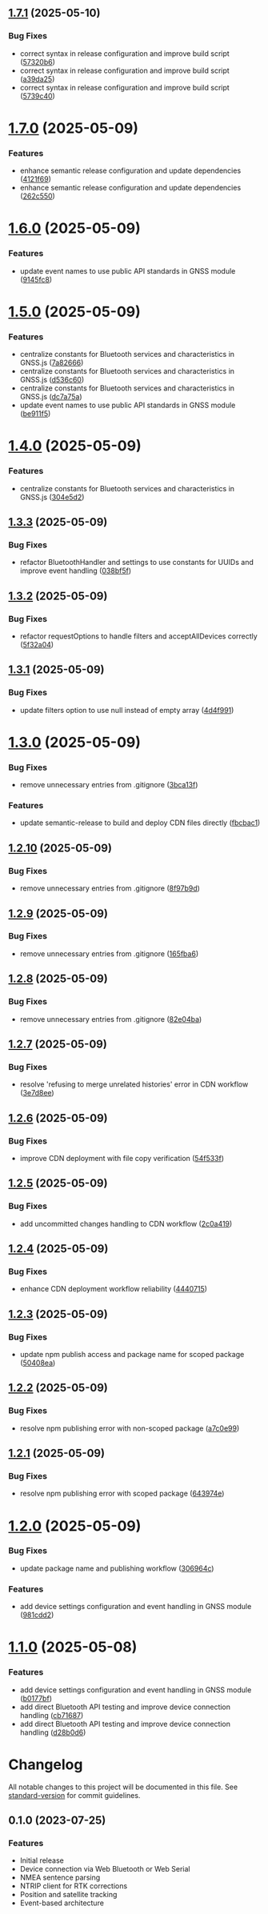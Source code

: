 ## [1.7.1](https://github.com/BrandonLewis/gnss.js/compare/v1.7.0...v1.7.1) (2025-05-10)


### Bug Fixes

* correct syntax in release configuration and improve build script ([57320b6](https://github.com/BrandonLewis/gnss.js/commit/57320b66cce8e245a10c8e16e135426ef2a9a501))
* correct syntax in release configuration and improve build script ([a39da25](https://github.com/BrandonLewis/gnss.js/commit/a39da2532dba9d4a98a56462ff4ebefa633aa760))
* correct syntax in release configuration and improve build script ([5739c40](https://github.com/BrandonLewis/gnss.js/commit/5739c4095287e4c84044e0c1207928af13113a03))

# [1.7.0](https://github.com/BrandonLewis/gnss.js/compare/v1.6.0...v1.7.0) (2025-05-09)


### Features

* enhance semantic release configuration and update dependencies ([4121f69](https://github.com/BrandonLewis/gnss.js/commit/4121f69842d9d2497dc87d20d09a303bd898e742))
* enhance semantic release configuration and update dependencies ([262c550](https://github.com/BrandonLewis/gnss.js/commit/262c55083956555faebd8dfe508f5fc572eae860))

# [1.6.0](https://github.com/BrandonLewis/gnss.js/compare/v1.5.0...v1.6.0) (2025-05-09)


### Features

* update event names to use public API standards in GNSS module ([9145fc8](https://github.com/BrandonLewis/gnss.js/commit/9145fc825c5b43a7d66280189affec40362c9312))

# [1.5.0](https://github.com/BrandonLewis/gnss.js/compare/v1.4.0...v1.5.0) (2025-05-09)


### Features

* centralize constants for Bluetooth services and characteristics in GNSS.js ([7a82666](https://github.com/BrandonLewis/gnss.js/commit/7a826660420b0c8f7ca0efb75d60ff25c4f62fde))
* centralize constants for Bluetooth services and characteristics in GNSS.js ([d536c60](https://github.com/BrandonLewis/gnss.js/commit/d536c60df7e6bf2485bedfb9f91c7940fd2f2841))
* centralize constants for Bluetooth services and characteristics in GNSS.js ([dc7a75a](https://github.com/BrandonLewis/gnss.js/commit/dc7a75aa99e598883170e79392f69b9231991967))
* update event names to use public API standards in GNSS module ([be911f5](https://github.com/BrandonLewis/gnss.js/commit/be911f5cbffa30865ec83eddd683d605aefeea4f))

# [1.4.0](https://github.com/BrandonLewis/gnss.js/compare/v1.3.3...v1.4.0) (2025-05-09)


### Features

* centralize constants for Bluetooth services and characteristics in GNSS.js ([304e5d2](https://github.com/BrandonLewis/gnss.js/commit/304e5d26ae6afab4f586ddab768a02540c35498e))

## [1.3.3](https://github.com/BrandonLewis/gnss.js/compare/v1.3.2...v1.3.3) (2025-05-09)


### Bug Fixes

* refactor BluetoothHandler and settings to use constants for UUIDs and improve event handling ([038bf5f](https://github.com/BrandonLewis/gnss.js/commit/038bf5f492e320b62b444164daa8aef32d672c82))

## [1.3.2](https://github.com/BrandonLewis/gnss.js/compare/v1.3.1...v1.3.2) (2025-05-09)


### Bug Fixes

* refactor requestOptions to handle filters and acceptAllDevices correctly ([5f32a04](https://github.com/BrandonLewis/gnss.js/commit/5f32a04ea76c106c1e15da1cd028c0da458372a6))

## [1.3.1](https://github.com/BrandonLewis/gnss.js/compare/v1.3.0...v1.3.1) (2025-05-09)


### Bug Fixes

* update filters option to use null instead of empty array ([4d4f991](https://github.com/BrandonLewis/gnss.js/commit/4d4f9916acbb079de78d16555c9bd4bd90345c97))

# [1.3.0](https://github.com/BrandonLewis/gnss.js/compare/v1.2.10...v1.3.0) (2025-05-09)


### Bug Fixes

* remove unnecessary entries from .gitignore ([3bca13f](https://github.com/BrandonLewis/gnss.js/commit/3bca13fe3fffbae96187b8cef25e386991c4a065))


### Features

* update semantic-release to build and deploy CDN files directly ([fbcbac1](https://github.com/BrandonLewis/gnss.js/commit/fbcbac1a13ff90842d98324ee7d8daf0ea20312f))

## [1.2.10](https://github.com/BrandonLewis/gnss.js/compare/v1.2.9...v1.2.10) (2025-05-09)


### Bug Fixes

* remove unnecessary entries from .gitignore ([8f97b9d](https://github.com/BrandonLewis/gnss.js/commit/8f97b9d0a18555213b62e434e6bbbf3ff45c84cf))

## [1.2.9](https://github.com/BrandonLewis/gnss.js/compare/v1.2.8...v1.2.9) (2025-05-09)


### Bug Fixes

* remove unnecessary entries from .gitignore ([165fba6](https://github.com/BrandonLewis/gnss.js/commit/165fba6f0ff5279107274333219133caccf22f95))

## [1.2.8](https://github.com/BrandonLewis/gnss.js/compare/v1.2.7...v1.2.8) (2025-05-09)


### Bug Fixes

* remove unnecessary entries from .gitignore ([82e04ba](https://github.com/BrandonLewis/gnss.js/commit/82e04bacc086a8705e6d4d20c2686ac9c003cd87))

## [1.2.7](https://github.com/BrandonLewis/gnss.js/compare/v1.2.6...v1.2.7) (2025-05-09)


### Bug Fixes

* resolve 'refusing to merge unrelated histories' error in CDN workflow ([3e7d8ee](https://github.com/BrandonLewis/gnss.js/commit/3e7d8eed01a9dc272b1e91806026804aa5d90618))

## [1.2.6](https://github.com/BrandonLewis/gnss.js/compare/v1.2.5...v1.2.6) (2025-05-09)


### Bug Fixes

* improve CDN deployment with file copy verification ([54f533f](https://github.com/BrandonLewis/gnss.js/commit/54f533f039abe8a06235fec362ca0c2b72096bd5))

## [1.2.5](https://github.com/BrandonLewis/gnss.js/compare/v1.2.4...v1.2.5) (2025-05-09)


### Bug Fixes

* add uncommitted changes handling to CDN workflow ([2c0a419](https://github.com/BrandonLewis/gnss.js/commit/2c0a419faa8f4c238939a207fe31502c271292f7))

## [1.2.4](https://github.com/BrandonLewis/gnss.js/compare/v1.2.3...v1.2.4) (2025-05-09)


### Bug Fixes

* enhance CDN deployment workflow reliability ([4440715](https://github.com/BrandonLewis/gnss.js/commit/4440715e5ff387a27c56e76712741a720623e7ce))

## [1.2.3](https://github.com/BrandonLewis/gnss.js/compare/v1.2.2...v1.2.3) (2025-05-09)


### Bug Fixes

* update npm publish access and package name for scoped package ([50408ea](https://github.com/BrandonLewis/gnss.js/commit/50408ea634e4002a7fbb6c9ba0d45acf1369bba2))

## [1.2.2](https://github.com/BrandonLewis/gnss.js/compare/v1.2.1...v1.2.2) (2025-05-09)


### Bug Fixes

* resolve npm publishing error with non-scoped package ([a7c0e99](https://github.com/BrandonLewis/gnss.js/commit/a7c0e99eaf92d4790dfee3fe8761df63ca423176))

## [1.2.1](https://github.com/BrandonLewis/gnss.js/compare/v1.2.0...v1.2.1) (2025-05-09)


### Bug Fixes

* resolve npm publishing error with scoped package ([643974e](https://github.com/BrandonLewis/gnss.js/commit/643974e674db2f28e9f64adc4d20d34db20ea899))

# [1.2.0](https://github.com/BrandonLewis/gnss.js/compare/v1.1.0...v1.2.0) (2025-05-09)


### Bug Fixes

* update package name and publishing workflow ([306964c](https://github.com/BrandonLewis/gnss.js/commit/306964c24549cd47088d5768905a6411f5666d49))


### Features

* add device settings configuration and event handling in GNSS module ([981cdd2](https://github.com/BrandonLewis/gnss.js/commit/981cdd22a96f2a66a13cfb0f1a1cf07da67763ba))

# [1.1.0](https://github.com/BrandonLewis/gnss.js/compare/v1.0.1...v1.1.0) (2025-05-08)


### Features

* add device settings configuration and event handling in GNSS module ([b0177bf](https://github.com/BrandonLewis/gnss.js/commit/b0177bf13184599e9ade8b998e2465f45e176a3f))
* add direct Bluetooth API testing and improve device connection handling ([cb71687](https://github.com/BrandonLewis/gnss.js/commit/cb7168765f02760c01dda73a9d5966f645fe248d))
* add direct Bluetooth API testing and improve device connection handling ([d28b0d6](https://github.com/BrandonLewis/gnss.js/commit/d28b0d6d6be7e74500f2a32ebcfcec6f55de215d))

# Changelog

All notable changes to this project will be documented in this file. See [standard-version](https://github.com/conventional-changelog/standard-version) for commit guidelines.

## 0.1.0 (2023-07-25)

### Features

* Initial release
* Device connection via Web Bluetooth or Web Serial
* NMEA sentence parsing
* NTRIP client for RTK corrections
* Position and satellite tracking
* Event-based architecture
